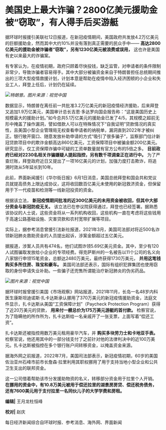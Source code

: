 

# 美国史上最大诈骗？2800亿美元援助金被“窃取”，有人得手后买游艇

据环球时报援引美联社12日报道，在新冠疫情期间，美国政府共发放4.2万亿美元的巨额援助金，然而其中大约10%并没有落到真正需要的民众手中——
**高达2800亿美元的援助金被诈骗者“窃取”，另有1230亿美元被浪费或误用，** 这也许是美国有史以来最大的诈骗案。

有专家认为，在疫情初期，政府只顾着尽快投钱，缺乏监管，对申请者的条件限制非常少，导致诈骗者容易得手。其中大部分被骗资金来自于特朗普担任总统期间推出的三项大型疫情救援计划，计划本意是帮助在疫情中陷入经济困顿的小企业和失业工人，拜登上任后，计划仍在延续。

![](https://inews.gtimg.com/om_bt/OkV2FcOwDTYmOPxZB1Yfb2fZ2tCW05yRjeWmb9RJam8oMAA/1000)_特朗普。图片来源：视觉中国_

数据显示，特朗普在离任前一共批准3.2万亿美元的新冠疫情经济援助，后来拜登又追加1.9万亿美元，美国审计总长吉恩·多达罗向国会报告称：“这是美国历史上规模最大的援助计划。”如今总共5.1万亿美元的援助金已发了4/5，其规模之超前无形中掩盖了操作漏洞，譬如借款人可以在特殊情况下“自我证明”贷款情况的真实性，且美国小型企业管理局无权查看申请者的纳税单，漏洞直到2022年才被纠正。银行敞开窗口、随意发放补助申请的方式“吸引了很多骗子”，监察部门估计新冠贷款项目中的欺诈金额高达860亿美元，工资保障项目中被骗金额200亿美元。研究显示，仅工资保障诈骗中可疑的工资单数量就有官方公布的5倍之多。
**目前政府已经对2230名相关诈骗嫌疑人提起指控，另有数千项调查正在进行中。**
为了严查烂账，拜登政府近日又提出了一项16亿美元的计划，加强力度打击欺诈，将追溯时效从5年延长到10年。

此前，界面新闻援引《华尔街日报》6月1日消息，美国总统拜登和国会共和党议员就提高债务上限达成协议，这将收回数百亿美元未使用的新冠救济资金，但保留用于下一代疫苗和检测等一线新冠投资的资金。

根据该立法， **新冠疫情期间批准的近300亿美元的未用资金被收回，但其中大部分资金与新冠防疫无关。**
该立法已在参议院获得通过，拜登也已经签署。据熟悉该协议的人士说，这些资金将从一系列机构收回，这些机构一直在考虑将这些钱用于高速公路基础设施、灾害贷款和农村宽带扩展等项目。

实际上，据参考消息曾援引法新社报道，2021年3月，美国司法部对将近500名诈领新冠肺炎救助资金的人员提出起诉，涉案金额超过五亿美元。

据报道，涉案人员共有474名，他们试图诈领5.69亿美元资金。其中，至少有120人试图骗取发放给小企业的专项经费。得克萨斯州的一名被告以11个公司的名义向八家银行申领15笔资金，总额达2480万美元，最终获得1730万美元，
**并用这笔钱购买多所住房、珠宝和豪车。** 美国司法部还表示，国际有组织犯罪集团也使用窃取的身份申请失业补助。一些骗子还兜售所谓能治疗新冠肺炎的伪劣药品。

![](https://inews.gtimg.com/om_bt/OlTOXGTQGvshR2qKs11i23dX7mWYCX8RyvUyDSQArSsHoAA/1000)_图片来源：视觉中国_

据环球时报曾援引美国《市场观察》网站报道，2021年11月，长岛一名48岁内科医生康斯坦迪诺斯·扎卡达斯承认挪用了370万美元的新冠疫情援助资金，法庭文件显示，扎卡达斯从美国“工资保障计划”（Paycheck
Protection Program）获得了近20万美元的贷款， **用来付一艘总价为175万美元游艇的首付款。**
检察官说，为了隐瞒他的所作所为，扎卡达斯给一名亲戚开了一张支票，上面写着“偿还工资”。

扎卡达斯还被指控用数万美元租用豪华汽车，并 **购买多块劳力士和卡地亚手表。**
检察官说，他还用其中的一部分钱支付了之前针对他的法律判决中的近100万美元。扎卡达斯被指控在多个银行账户间转移资金，以掩盖资金来源。

据海外网之前报道，2022年7月，美国司法部表示，新冠疫情初期，60岁的美国佐治亚州石峰市前市长詹森·拉里利用其职权挪用了用于支持当地小型企业和公共卫生支出的联邦资金。

这一公司借着帮助该市分发援助物资的名义，转移部分资金用于拉里个人开销。
**在挪用的资金中，有10.8万美元被用于偿还拉里的湖景房房贷、偿还税务债务，还有7600美元用于支付拉里一名同伙儿子的大学学费和房租。**

**编辑|** 王月龙杜恒峰

**校对|** 赵庆

每日经济新闻综合自环球时报、参考消息、海外网、界面新闻

